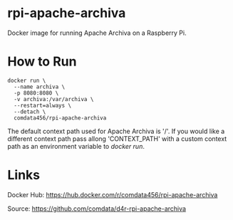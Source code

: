 # rpi-apache-archiva
Docker image for running Apache Archiva on a Raspberry Pi.

# How to Run
```shell
docker run \
  --name archiva \
  -p 8080:8080 \
  -v archiva:/var/archiva \
  --restart=always \
  --detach \
  comdata456/rpi-apache-archiva  
```

The default context path used for Apache Archiva is '/'. If you would like a different context path pass allong 'CONTEXT\_PATH' with a custom context path as an environment variable to *docker run*.

# Links
Docker Hub: https://hub.docker.com/r/comdata456/rpi-apache-archiva

Source: https://github.com/comdata/d4r-rpi-apache-archiva
